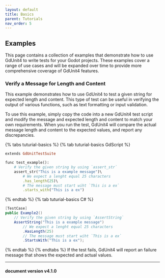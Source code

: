 ```yaml
---
layout: default
title: Basics
parent: Tutorials
nav_order: 5
---
```


## Examples

This page contains a collection of examples that demonstrate how to use GdUnit4 to write tests for your Godot projects. These examples cover a range of use
cases and will be expanded over time to provide more comprehensive coverage of GdUnit4 features.

### Verify a Message for Length and Content

This example demonstrates how to use GdUnit4 to test a given string for expected length and content. This type of test can be useful in verifying the output
of various functions, such as text formatting or input validation.

To use this example, simply copy the code into a new GdUnit4 test script and modify the message and expected length and content to match your own requirements.
When you run the test, GdUnit4 will compare the actual message length and content to the expected values, and report any discrepancies.

{% tabs tuturial-basics %}
{% tab tuturial-basics GdScript %}
```ruby
extends GdUnitTestSuite

func test_example():
    # Verify the given string by using `assert_str`
    assert_str("This is a example message")\
        # We expect a lenght equal 25 characters
        .has_length(25)\
        # The message must start wiht `This is a ex`
        .starts_with("This is a ex")
```
{% endtab %}
{% tab tuturial-basics C# %}
```cs
[TestCase]
public Example2()
    // Verify the given string by using `AssertString`
    AssertString("This is a example message")
        // We expect a lenght equal 25 characters
        .HasLength(25)
        // The message must start wiht `This is a ex`
        .StartsWith("This is a ex");
```
{% endtab %}
{% endtabs %}
If the test fails, GdUnit4 will report an failure message that shows the expected and actual values.

---
<h4> document version v4.1.0 </h4>
